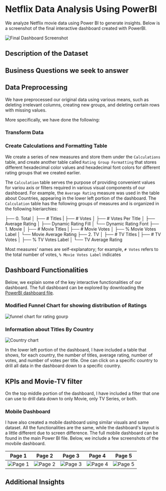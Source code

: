 # Netflix Data Analysis Using PowerBI

We analyze Netflix movie data using Power BI to generate insights. Below is a screenshot of the final interactive dashboard created with PowerBI.

![Final Dashboard Screenshot]()


## Description of the Dataset

## Business Questions we seek to answer

## Data Preprocessing

We have preprocessed our original data using various means, such as deleting irrelevant columns, creating new groups, and deleting certain rows with missing values.

More specifically, we have done the following:

### Transform Data

### Create Calculations and Formatting Table

We create a series of new measures and store them under the `Calculations` table, and create another table called `Rating Group Formatting` that stores different hexadecimal color values and hexadecimal font colors for different rating groups that we created earlier.

The `Calculation` table serves the purpose of providing convenient values for variou axis or filters required in various visual components of our dashboard. For example, the `Average Rating` measure was used in the table about Countries, appearing in the lower left portion of the dashboard. The `Calculation` table has the following groups of measures and is organized in the following hieriarchies:

├── 0. Total
│   ├── # Titles
|   ├── # Votes
│   ├── # Votes Per Title
│   ├── Average Rating
│   ├── Dynamic Rating Fill
│   └── Dynamic Rating Font
├── 1. Movie
│   ├── # Movie Titles
|   ├── # Movie Votes
│   ├── % Movie Votes Label
│   └── Movie Average Rating
├── 2. TV
│   ├── # TV Titles
|   ├── # TV Votes
│   ├── % TV Votes Label
│   └── TV Average Rating

Most measures' names are self-explanatory; for example, `# Votes` refers to the total number of votes, `% Movie Votes Label` indicates 



## Dashboard Functionalities

Below, we explain some of the key interactive functionalities of our dashboard. The full dashboard can be explored by downloading the [PowerBI dashboard file]().

### Modified Funnel Chart for showing distribution of Ratings

![funnel chart for rating gourp]()

### Information about Titles By Country

![Country chart]()

In the lower left portion of the dashboard, I have included a table that shows, for each country, the number of titles, average rating, number of votes, and number of votes per title. One can click on a specific country to drill all data in the dashboard down to a specific country.

## KPIs and Movie-TV filter

On the top middle portion of the dashboard, I have included a filter that one can use to drill data down to only Movie, only TV Series, or both. 


### Mobile Dashboard

I have also created a mobile dashboard using similar visuals and same dataset. All the functionalities are the same, while the dashboard's layout is a little different due to screen difference. The full mobile dashboard can be found in the main Power BI file. Below, we include a few screenshots of the movbile dashboard.

| Page 1  | Page 2  | Page 3  | Page 4  | Page 5  |
| ------- | ------- | ------- | ------- | ------- |
| ![Page 1]() | ![Page 2]() | ![Page 3]() | ![Page 4]() | ![Page 5]() |




## Additional Insights
